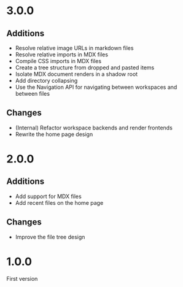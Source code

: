 # 3.0.0

## Additions

- Resolve relative image URLs in markdown files
- Resolve relative imports in MDX files
- Compile CSS imports in MDX files
- Create a tree structure from dropped and pasted items
- Isolate MDX document renders in a shadow root
- Add directory collapsing
- Use the Navigation API for navigating between workspaces and between files

## Changes

- (Internal) Refactor workspace backends and render frontends
- Rewrite the home page design


# 2.0.0

## Additions

- Add support for MDX files
- Add recent files on the home page

## Changes

- Improve the file tree design


# 1.0.0

First version

